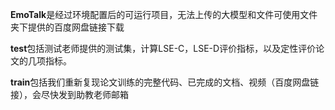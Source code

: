 **EmoTalk**是经过环境配置后的可运行项目，无法上传的大模型和文件可使用文件夹下提供的百度网盘链接下载

**test**包括测试老师提供的测试集，计算LSE-C，LSE-D评价指标，以及定性评价论文的几项指标。

**train**包括我们重新复现论文训练的完整代码、已完成的文档、视频（百度网盘链接），会尽快发到助教老师邮箱